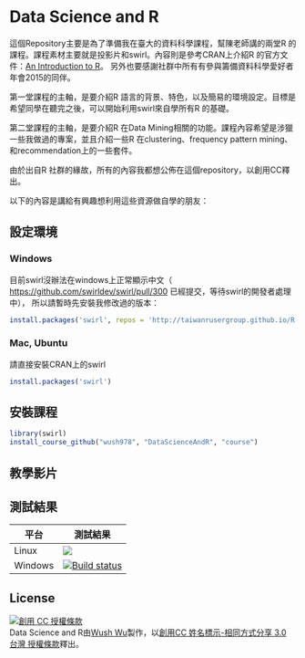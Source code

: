 # Data Science and R

這個Repository主要是為了準備我在臺大的資料科學課程，幫陳老師講的兩堂R 的課程。課程素材主要就是投影片和swirl。內容則是參考CRAN上介紹R 的官方文件：[An Introduction to R](https://cran.r-project.org/doc/manuals/R-intro.pdf)。
另外也要感謝社群中所有有參與籌備資料科學愛好者年會2015的同伴。

第一堂課程的主軸，是要介紹R 語言的背景、特色，以及簡易的環境設定。目標是希望同學在聽完之後，可以開始利用swirl來自學所有R 的基礎。

第二堂課程的主軸，是要介紹R 在Data Mining相關的功能。課程內容希望是涉獵一些我做過的專案，並且介紹一些R 在clustering、frequency pattern mining、
和recommendation上的一些套件。

由於出自R 社群的緣故，所有的內容我都想公佈在這個repository，以創用CC釋出。 

以下的內容是講給有興趣想利用這些資源做自學的朋友：

## 設定環境

### Windows

目前swirl沒辦法在windows上正常顯示中文（ https://github.com/swirldev/swirl/pull/300 已經提交，等待swirl的開發者處理中），
所以請暫時先安裝我修改過的版本：

```r
install.packages('swirl', repos = 'http://taiwanrusergroup.github.io/R')
```

### Mac, Ubuntu

請直接安裝CRAN上的swirl

```r
install.packages('swirl')
```

## 安裝課程

```r
library(swirl)
install_course_github("wush978", "DataScienceAndR", "course")
```

## 教學影片

## 測試結果

平台  | 測試結果
------------- | -------------
Linux | ![](https://travis-ci.org/wush978/DataScienceAndR.svg?branch=master)
Windows | [![Build status](https://ci.appveyor.com/api/projects/status/tej2qnpdxwy2r5lp/branch/master?svg=true)](https://ci.appveyor.com/project/wush978/datascienceandr/branch/master)

## License

<a rel="license" href="http://creativecommons.org/licenses/by-sa/3.0/tw/"><img alt="創用 CC 授權條款" style="border-width:0" src="https://i.creativecommons.org/l/by-sa/3.0/tw/88x31.png" /></a><br /><span xmlns:dct="http://purl.org/dc/terms/" href="http://purl.org/dc/dcmitype/Text" property="dct:title" rel="dct:type">Data Science and R</span>由<a xmlns:cc="http://creativecommons.org/ns#" href="https://github.com/wush978/DataScienceAndR" property="cc:attributionName" rel="cc:attributionURL">Wush Wu</a>製作，以<a rel="license" href="http://creativecommons.org/licenses/by-sa/3.0/tw/">創用CC 姓名標示-相同方式分享 3.0 台灣 授權條款</a>釋出。
